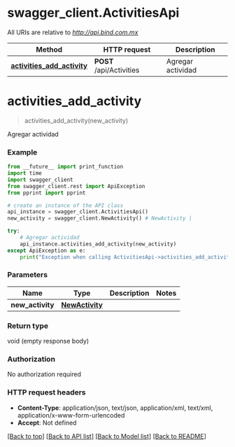 # swagger_client.ActivitiesApi

All URIs are relative to *http://api.bind.com.mx*

Method | HTTP request | Description
------------- | ------------- | -------------
[**activities_add_activity**](ActivitiesApi.md#activities_add_activity) | **POST** /api/Activities | Agregar actividad


# **activities_add_activity**
> activities_add_activity(new_activity)

Agregar actividad



### Example
```python
from __future__ import print_function
import time
import swagger_client
from swagger_client.rest import ApiException
from pprint import pprint

# create an instance of the API class
api_instance = swagger_client.ActivitiesApi()
new_activity = swagger_client.NewActivity() # NewActivity | 

try:
    # Agregar actividad
    api_instance.activities_add_activity(new_activity)
except ApiException as e:
    print("Exception when calling ActivitiesApi->activities_add_activity: %s\n" % e)
```

### Parameters

Name | Type | Description  | Notes
------------- | ------------- | ------------- | -------------
 **new_activity** | [**NewActivity**](NewActivity.md)|  | 

### Return type

void (empty response body)

### Authorization

No authorization required

### HTTP request headers

 - **Content-Type**: application/json, text/json, application/xml, text/xml, application/x-www-form-urlencoded
 - **Accept**: Not defined

[[Back to top]](#) [[Back to API list]](../README.md#documentation-for-api-endpoints) [[Back to Model list]](../README.md#documentation-for-models) [[Back to README]](../README.md)

